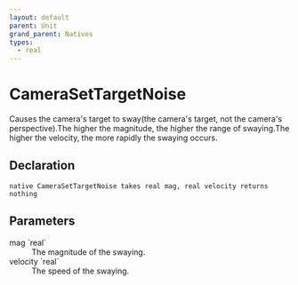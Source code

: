 ```yaml
---
layout: default
parent: Unit
grand_parent: Natives
types:
  - real
---
```


# CameraSetTargetNoise
Causes the camera's target to sway(the camera's target, not the camera's perspective).The higher the magnitude, the higher the range of swaying.The higher the velocity, the more rapidly the swaying occurs.

## Declaration

```
native CameraSetTargetNoise takes real mag, real velocity returns nothing
```

## Parameters
<dl>
  <dt>mag `real`</dt>
  <dd>The magnitude of the swaying.</dd>

  <dt>velocity `real`</dt>
  <dd>The speed of the swaying.</dd>
</dl>